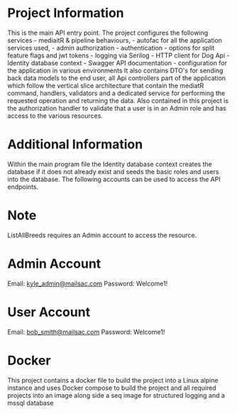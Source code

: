 # Project Information
This is the main API entry point. The project configures the following services
	- mediaitR & pipeline behaviours, 
	- autofac for all the application services used, 
	- admin authorization
	- authentication
	- options for split feature flags and jwt tokens
	- logging via Serilog
	- HTTP client for Dog Api
	- Identity database context
    - Swagger API documentation
	- configuration for the application in various environments
It also contains DTO's for sending back data models to the end user, all Api controllers part of the application which follow the vertical slice architecture that contain the mediatR command, handlers, validators and a dedicated service for performing the requested operation and returning the data.
Also contained in this project is the authorization handler to validate that a user is in an Admin role and has access to the various resources.

# Additional Information
Within the main program file the Identity database context creates the database if it does not already exist and seeds the basic roles and users into the database. The following accounts can be used to access the API endpoints. 

# Note
ListAllBreeds requires an Admin account to access the resource.

# Admin Account
Email: kyle_admin@mailsac.com
Password: Welcome1!

# User Account
Email: bob_smith@mailsac.com
Password: Welcome1!

# Docker
This project contains a docker file to build the project into a Linux alpine instance and uses Docker compose to build the project and all required projects into an image along side a seq image for structured logging and a mssql database
